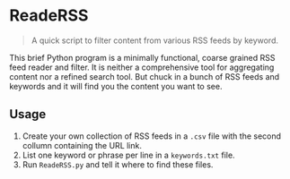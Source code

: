 # ReadeRSS
> A quick script to filter content from various RSS feeds by keyword.

This brief Python program is a minimally functional, coarse grained RSS feed reader and filter. It is neither a comprehensive tool for aggregating content nor a refined search tool. But chuck in a bunch of RSS feeds and keywords and it will find you the content you want to see.

## Usage
1. Create your own collection of RSS feeds in a `.csv` file with the second collumn containing the URL link.
2. List one keyword or phrase per line in a `keywords.txt` file.
3. Run `ReadeRSS.py` and tell it where to find these files. 
